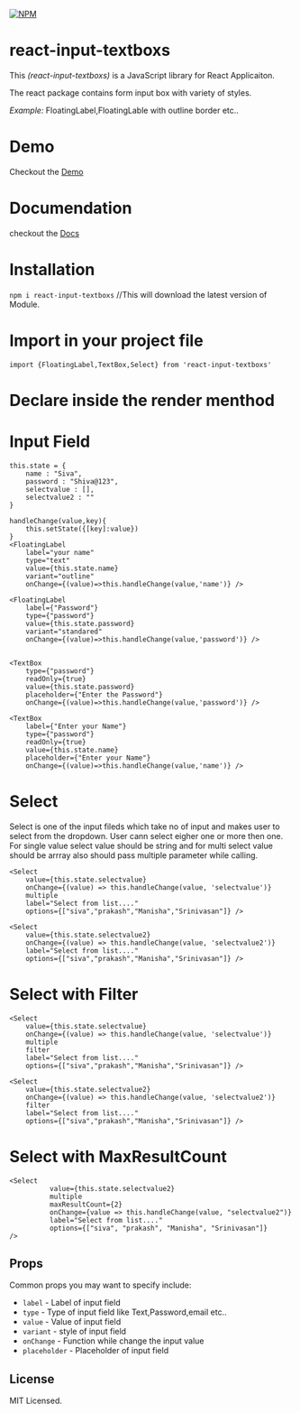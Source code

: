 [![NPM](https://img.shields.io/npm/v/react-select.svg)](https://www.npmjs.com/package/react-input-textboxs)

# react-input-textboxs

This *(react-input-textboxs)* is a JavaScript library for React Applicaiton.

The react package contains form input box with variety of styles.

*Example:*  FloatingLabel,FloatingLable with outline border etc..

# Demo

Checkout the [Demo](https://codesandbox.io/s/react-input-text-boxsdemo-1r3pp)

# Documendation 

checkout the [Docs](https://medium.com/@opensourcesivaprakash/react-library-for-input-box-1e1b28c71151)

# Installation

```npm i react-input-textboxs```  //This will download the latest version of Module.


# Import in your project file

```import {FloatingLabel,TextBox,Select} from 'react-input-textboxs'```


# Declare inside the render menthod
# Input Field

```
this.state = {
    name : "Siva",
    password : "Shiva@123",
    selectvalue : [],
    selectvalue2 : ""
}

handleChange(value,key){
    this.setState({[key]:value})
}
<FloatingLabel 
    label="your name" 
    type="text"
    value={this.state.name}
    variant="outline"
    onChange={(value)=>this.handleChange(value,'name')} />

<FloatingLabel 
    label={"Password"} 
    type={"password"}
    value={this.state.password}
    variant="standared"
    onChange={(value)=>this.handleChange(value,'password')} />


<TextBox  
    type={"password"}
    readOnly={true}
    value={this.state.password}
    placeholder={"Enter the Password"}
    onChange={(value)=>this.handleChange(value,'password')} />

<TextBox  
    label={"Enter your Name"} 
    type={"password"}
    readOnly={true}
    value={this.state.name}
    placeholder={"Enter your Name"}
    onChange={(value)=>this.handleChange(value,'name')} />
```
# Select

Select is one of the input fileds which take no of input and makes user to select from the dropdown. User cann select eigher one or more then one. For single value select value should be string and for multi select value should be arrray also should pass multiple parameter while calling.

```
<Select
    value={this.state.selectvalue}
    onChange={(value) => this.handleChange(value, 'selectvalue')}
    multiple
    label="Select from list...."
    options={["siva","prakash","Manisha","Srinivasan"]} />
        
<Select
    value={this.state.selectvalue2}
    onChange={(value) => this.handleChange(value, 'selectvalue2')}
    label="Select from list...."
    options={["siva","prakash","Manisha","Srinivasan"]} />
```

# Select with Filter
```
<Select
    value={this.state.selectvalue}
    onChange={(value) => this.handleChange(value, 'selectvalue')}
    multiple
    filter
    label="Select from list...."
    options={["siva","prakash","Manisha","Srinivasan"]} />
        
<Select
    value={this.state.selectvalue2}
    onChange={(value) => this.handleChange(value, 'selectvalue2')}
    filter
    label="Select from list...."
    options={["siva","prakash","Manisha","Srinivasan"]} />
```

# Select with MaxResultCount
```
<Select
          value={this.state.selectvalue2}
          multiple
          maxResultCount={2}
          onChange={value => this.handleChange(value, "selectvalue2")}
          label="Select from list...."
          options={["siva", "prakash", "Manisha", "Srinivasan"]}
/>
```
## Props

Common props you may want to specify include:

- `label` - Label of input field
- `type` - Type of input field like Text,Password,email etc..
- `value` - Value of input field
- `variant` - style of input field
- `onChange` - Function while change the input value
- `placeholder` - Placeholder of input field

## License

MIT Licensed.
